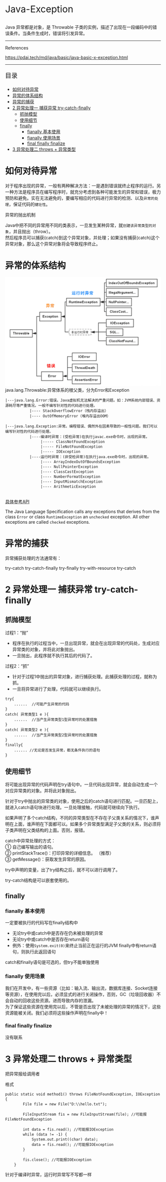 <p style="font-size:30px;">Java-Exception</p>
Java 异常都是对象，是 Throwable 子类的实例，描述了出现在一段编码中的错误条件。当条件生成时，错误将引发异常。


---

References

https://pdai.tech/md/java/basic/java-basic-x-exception.html

---

<p style="font-size:20px;">目录</p>

<!-- TOC -->

- [如何对待异常](#如何对待异常)
- [异常的体系结构](#异常的体系结构)
- [异常的捕获](#异常的捕获)
- [2 异常处理一 捕获异常 try-catch-finally](#2-异常处理一-捕获异常-try-catch-finally)
    - [抓抛模型](#抓抛模型)
    - [使用细节](#使用细节)
    - [finally](#finally)
        - [fianally 基本使用](#fianally-基本使用)
        - [fianally 使用场景](#fianally-使用场景)
        - [final finally finalize](#final-finally-finalize)
- [3 异常处理二 throws + 异常类型](#3-异常处理二-throws--异常类型)

<!-- /TOC -->

# 如何对待异常
 对于程序出现的异常，一般有两种解决方法：一是遇到错误就终止程序的运行。另一种方法是程序员在编写程序时，就充分考虑到各种可能发生的异常和错误，极力预防和避免。实在无法避免的，要编写相应的代码进行异常的检测、以及`异常的处理`，保证代码的`健壮性`。

 异常的抛出机制
 
Java中把不同的异常用不同的类表示，一旦发生某种异常，就`创建该异常类型的对象`，并且抛出（throw）。<br>
然后程序员可以捕获(catch)到这个异常对象，并处理；如果没有捕获(catch)这个异常对象，那么这个异常对象将会导致程序终止。<br>

# 异常的体系结构
![Alt text](image.png)
java.lang.Throwable:异常体系的根父类，分为Error和Exception<br>

    |---java.lang.Error:错误。Java虚拟机无法解决的严重问题。如：JVM系统内部错误、资源耗尽等严重情况。一般不编写针对性的代码进行处理。
               |---- StackOverflowError（栈内存溢出）
               |---- OutOfMemoryError（堆内存溢出OOM）

    |---java.lang.Exception:异常。编程错误、偶然外在因素导致的一般性问题。我们可以编写针对性的代码进行处理。
               |----编译时异常：(受检异常)在执行javac.exe命令时，出现的异常。
                    |----- ClassNotFoundException
                    |----- FileNotFoundException
                    |----- IOException
               |----运行时异常：(非受检异常)在执行java.exe命令时，出现的异常。
                    |---- ArrayIndexOutOfBoundsException
                    |---- NullPointerException
                    |---- ClassCastException
                    |---- NumberFormatException
                    |---- InputMismatchException
                    |---- ArithmeticException


<br>
<a href="https://www.runoob.com/manual/jdk11api/java.base/java/lang/Throwable.html" target="_blank">具体参考API</a><br>


The Java Language Specification calls any exceptions that derives from the class `Error` or class `RuntimeException` an `unchecked` exception. All other exceptions are called `checked` exceptions.

# 异常的捕获
异常捕获处理的方法通常有：

try-catch
try-catch-finally
try-finally
try-with-resource
try-catch

# 2 异常处理一 捕获异常 try-catch-finally

## 抓抛模型
过程1：“抛”
* 程序在执行的过程当中，一旦出现异常，就会在出现异常的代码处，生成对应异常类的对象，并将此对象抛出。
* 一旦抛出，此程序就不执行其后的代码了。<br>

过程2：“抓”
* 针对于过程1中抛出的异常对象，进行捕获处理。此捕获处理的过程，就称为抓。
* 一旦将异常进行了处理，代码就可以继续执行。
```
try{
	......	//可能产生异常的代码
}
catch( 异常类型1 e ){
	......	//当产生异常类型1型异常时的处置措施
}
catch( 异常类型2 e ){
	...... 	//当产生异常类型2型异常时的处置措施
}
finally{
	...... //无论是否发生异常，都无条件执行的语句
}
```

## 使用细节
将可能出现异常的代码声明在try语句中。一旦代码出现异常，就会自动生成一个对应异常类的对象。并将此对象抛出。<br>

针对于try中抛出的异常类的对象，使用之后的catch语句进行匹配。一旦匹配上，就进入catch语句块进行处理。一旦处理接触，代码就可继续向下执行。<br>
  
如果声明了多个catch结构，不同的异常类型在不存在子父类关系的情况下，谁声明在上面，谁声明在下面都可以。如果多个异常类型满足子父类的关系，则必须将子类声明在父类结构的上面。否则，报错。

catch中异常处理的方式：<br>
   ① 自己编写输出的语句。<br>
   ② printStackTrace()：打印异常的详细信息。 （推荐）<br>
   ③ getMessage()：获取发生异常的原因。<br>

try中声明的变量，出了try结构之后，就不可以进行调用了。

try-catch结构是可以嵌套使用的。
## finally
### fianally 基本使用
一定要被执行的代码写在finally结构中
* 无论try中或catch中是否存在仍未被处理的异常
* 无论try中或catch中是否存在return语句
* 例外：使用`System.exit(0)`来终止当前正在运行的JVM
finally中有return语句，则执行此返回语句<br>

catch和finally语句是可选的，但try不能单独使用<br>
### fianally 使用场景
我们在开发中，有一些资源（比如：输入流、输出流，数据库连接、Socket连接等资源），在使用完以后，必须显式的进行关闭操作，否则，GC（垃圾回收器）不会自动的回收这些资源。进而导致内存的泄漏。<br>
为了保证这些资源在使用完以后，不管是否出现了未被处理的异常的情况下，这些资源能被关闭。我们必须将这些操作声明在finally中！<br>

### final finally finalize
没有联系

# 3 异常处理二 throws + 异常类型
把异常报给调用者

格式
```
public static void method1() throws FileNotFoundException, IOException {
        File file = new File("D:\\hello.txt");

        FileInputStream fis = new FileInputStream(file); //可能报FileNotFoundException

        int data = fis.read(); //可能报IOException
        while (data != -1) {
            System.out.print((char) data);
            data = fis.read(); //可能报IOException
        }

        fis.close(); //可能报IOException
    }
```
针对于编译时异常，运行时异常写不写都一样